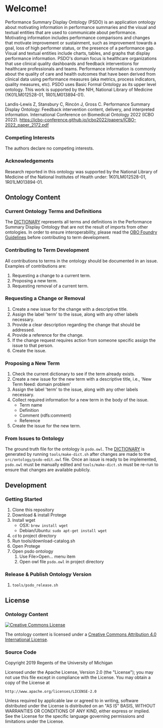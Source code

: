 # Welcome!
Performance Summary Display Ontology (PSDO) is an application ontology about motivating information in performance summaries and the visual and textual entities that are used to communicate about performance. Motivating information includes performance comparisons and changes that motivate improvement or sustainment, such as improvement towards a goal, loss of high performer status, or the presence of a performance gap. Visual and textual entities include charts, tables, and graphs that display performance information. PSDO's domain focus is healthcare organizations that use clinical quality dashboards and feedback interventions for healthcare professionals and teams. Performance information is commonly about the quality of care and health outcomes that have been derived from clinical data using performance measures (aka metrics, process indicators, quality measures, etc). PSDO uses Basic Formal Ontology as its upper level ontology. This work is supported by the NIH, National Library of Medicine (1K01LM012528-01, 1R01LM013894-01).

Landis-Lewis Z, Stansbury C, Rincón J, Gross C. Performance Summary Display Ontology: Feedback intervention content, delivery, and interpreted information. International Conference on Biomedical Ontology 2022 (ICBO 2022). https://icbo-conference.github.io/icbo2022/papers/ICBO-2022_paper_2172.pdf

### Competing Interests
The authors declare no competing interests.

### Acknowledgements
Research reported in this ontology was supported by the National Library of Medicine of the National Institutes of Health under: 1K01LM012528-01, 1R01LM013894-01.

## Ontology Content
### Current Ontology Terms and Definitions
The [DICTIONARY](DICTIONARY.md) represents all terms and definitions in the Performance Summary Display Ontology that are not the result of imports from other ontologies. In order to ensure interoperability, please read the [OBO Foundry Guidelines](http://obofoundry.org/principles/fp-000-summary.html) before contributing to term development.

### Contributing to Term Development
All contributions to terms in the ontology should be documented in an issue. Examples of contributions are:
1. Requesting a change to a current term.
1. Proposing a new term.
1. Requesting removal of a current term.

### Requesting a Change or Removal
1. Create a new issue for the change with a descriptive title.
1. Assign the label 'term' to the issue, along with any other labels necessary.
1. Provide a clear description regarding the change that should be addressed.
1. Provide a reference for the change.
1. If the change request requires action from someone specific assign the issue to that person.
1. Create the issue.

### Proposing a New Term
1. Check the current dictionary to see if the term already exists.
1. Create a new issue for the new term with a descriptive title, i.e., 'New Term Need: domain problem'
1. Assign the label 'term' to the issue, along with any other labels necessary.
1. Collect required information for a new term in the body of the issue.
    * Term name
    * Definition
    * Comment (rdfs:comment)
    * Reference
1. Create the issue for the new term.

### From Issues to Ontology
The ground truth file for the ontology is `psdo.owl`. The [DICTIONARY](DICTIONARY.md) is generated by running `tools/make-dict.sh` after changes are made to the `src/ontology/psdo-edit.owl` file. Once an issue is ready to be implemented, `psdo.owl` must be manually edited and `tools/make-dict.sh` must be re-run to ensure that changes are available publicly.

## Development
### Getting Started
1. Clone this repository
1. Download & install Protege
1. Install wget
    * OSX: `brew install wget`
    * Debian/Ubuntu: `sudo apt-get install wget`
1. `cd` to project directory
1. Run tools/download-catalog.sh
1. Open Protege
1. Open psdo ontology
    1. Use File>Open... menu item
    2. Open owl file `psdo.owl` in project directory

### Release & Publish Ontology Version
1. `tools/psdo_release.sh`

## License
### Ontology Content
<a rel="license" href="http://creativecommons.org/licenses/by/4.0/">
  <img alt="Creative Commons License" style="border-width:0" src="https://i.creativecommons.org/l/by/4.0/88x31.png" />
</a>

The ontology content is licensed under a <a rel="license" href="http://creativecommons.org/licenses/by/4.0/">Creative Commons Attribution 4.0 International License</a>.

### Source Code
Copyright 2019 Regents of the University of Michigan

Licensed under the Apache License, Version 2.0 (the "License");
you may not use this file except in compliance with the License.
You may obtain a copy of the License at

    http://www.apache.org/licenses/LICENSE-2.0

Unless required by applicable law or agreed to in writing, software
distributed under the License is distributed on an "AS IS" BASIS,
WITHOUT WARRANTIES OR CONDITIONS OF ANY KIND, either express or implied.
See the License for the specific language governing permissions and
limitations under the License.
